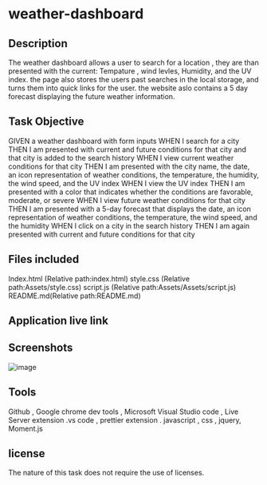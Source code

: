 # weather-dashboard

## Description

The weather dashboard allows a user to search for a location , they are than presented with the current: Tempature , wind levles, Humidity, and the UV index. the page also stores the users past searches in the local storage, and turns them into quick links for the user. the website aslo contains a 5 day forecast displaying the future weather information.

## Task Objective

GIVEN a weather dashboard with form inputs
WHEN I search for a city
THEN I am presented with current and future conditions for that city and that city is added to the search history
WHEN I view current weather conditions for that city
THEN I am presented with the city name, the date, an icon representation of weather conditions, the temperature, the humidity, the wind speed, and the UV index
WHEN I view the UV index
THEN I am presented with a color that indicates whether the conditions are favorable, moderate, or severe
WHEN I view future weather conditions for that city
THEN I am presented with a 5-day forecast that displays the date, an icon representation of weather conditions, the temperature, the wind speed, and the humidity
WHEN I click on a city in the search history
THEN I am again presented with current and future conditions for that city
## Files included

Index.html (Relative path:index.html)
style.css (Relative path:Assets/style.css)
script.js (Relative path:Assets/Assets/script.js)
README.md(Relative path:README.md)

## Application live link

## Screenshots
![image](https://user-images.githubusercontent.com/78626961/125211564-14b4c200-e29f-11eb-82b3-21bf76197c06.png)
## Tools

Github ,
Google chrome dev tools ,
Microsoft Visual Studio code ,
Live Server extension .vs code ,
prettier extension .
javascript ,
css ,
jquery,
Moment.js

## license 
The nature of this task does not require the use of licenses.
